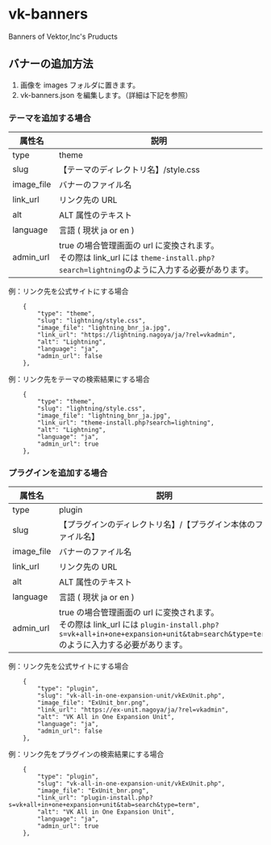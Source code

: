 # vk-banners
Banners of Vektor,Inc's Pruducts

## バナーの追加方法

1. 画像を images フォルダに置きます。
1. vk-banners.json を編集します。（詳細は下記を参照）

### テーマを追加する場合

|  属性名 | 説明 |
| --- | --- |
|  type  | theme  |
|  slug  | 【テーマのディレクトリ名】/style.css  |
|  image_file  | バナーのファイル名  |
|  link_url  | リンク先の URL  |
|  alt  | ALT 属性のテキスト |
|  language  | 言語 ( 現状 ja or en )  |
|  admin_url  | true の場合管理画面の url に変換されます。<br>その際は link_url には ```theme-install.php?search=lightning```のように入力する必要があります。 |

例：リンク先を公式サイトにする場合

```
	{
		"type": "theme",
		"slug": "lightning/style.css",
		"image_file": "lightning_bnr_ja.jpg",
		"link_url": "https://lightning.nagoya/ja/?rel=vkadmin",
		"alt": "Lightning",
		"language": "ja",
		"admin_url": false
	},
```

例：リンク先をテーマの検索結果にする場合

```
	{
		"type": "theme",
		"slug": "lightning/style.css",
		"image_file": "lightning_bnr_ja.jpg",
		"link_url": "theme-install.php?search=lightning",
		"alt": "Lightning",
		"language": "ja",
		"admin_url": true
	},
```

### プラグインを追加する場合

|  属性名 | 説明 |
| --- | --- |
|  type  | plugin  |
|  slug  | 【プラグインのディレクトリ名】/【プラグイン本体のファイル名】   |
|  image_file  | バナーのファイル名  |
|  link_url  | リンク先の URL  |
|  alt  | ALT 属性のテキスト |
|  language  | 言語 ( 現状 ja or en )  |
|  admin_url  | true の場合管理画面の url に変換されます。<br>その際は link_url には ```plugin-install.php?s=vk+all+in+one+expansion+unit&tab=search&type=term```のように入力する必要があります。 |


例：リンク先を公式サイトにする場合

```
	{
		"type": "plugin",
		"slug": "vk-all-in-one-expansion-unit/vkExUnit.php",
		"image_file": "ExUnit_bnr.png",
		"link_url": "https://ex-unit.nagoya/ja/?rel=vkadmin",
		"alt": "VK All in One Expansion Unit",
		"language": "ja",
		"admin_url": false
	},
```

例：リンク先をプラグインの検索結果にする場合

```
	{
		"type": "plugin",
		"slug": "vk-all-in-one-expansion-unit/vkExUnit.php",
		"image_file": "ExUnit_bnr.png",
		"link_url": "plugin-install.php?s=vk+all+in+one+expansion+unit&tab=search&type=term",
		"alt": "VK All in One Expansion Unit",
		"language": "ja",
		"admin_url": true
	},
```

